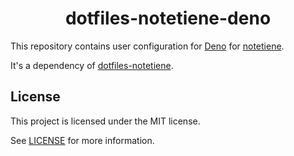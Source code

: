 <h1 align="center">dotfiles-notetiene-deno</h1>

This repository contains user configuration for [Deno](https://deno.com/) for [notetiene](https://github.com/notetiene).

It's a dependency of [dotfiles-notetiene](https://github.com/notetiene/dotfiles-notetiene).

## License
This project is licensed under the MIT license.

See [LICENSE](./LICENSE) for more information.
